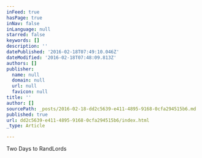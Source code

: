 ```yaml
---
inFeed: true
hasPage: true
inNav: false
inLanguage: null
starred: false
keywords: []
description: ''
datePublished: '2016-02-18T07:49:10.046Z'
dateModified: '2016-02-18T07:48:09.813Z'
authors: []
publisher:
  name: null
  domain: null
  url: null
  favicon: null
title: ''
author: []
sourcePath: _posts/2016-02-18-dd2c5639-e411-4895-9168-0cfa294515b6.md
published: true
url: dd2c5639-e411-4895-9168-0cfa294515b6/index.html
_type: Article

---
```

Two Days to RandLords